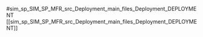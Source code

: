 #sim_sp_SIM_SP_MFR_src_Deployment_main_files_Deployment_DEPLOYMENT
[[sim_sp_SIM_SP_MFR_src_Deployment_main_files_Deployment_DEPLOYMENT]]
